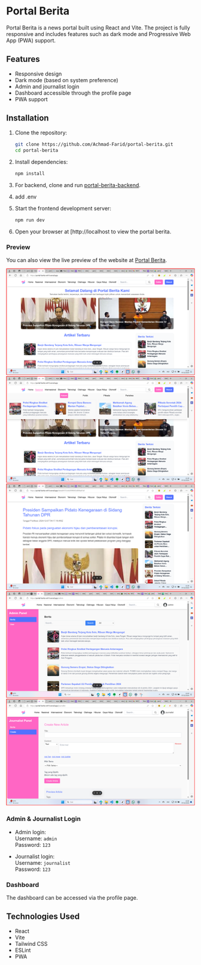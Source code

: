 # Portal Berita

Portal Berita is a news portal built using React and Vite. The project is fully responsive and includes features such as dark mode and Progressive Web App (PWA) support.

## Features

- Responsive design
- Dark mode (based on system preference)
- Admin and journalist login
- Dashboard accessible through the profile page
- PWA support

## Installation

1. Clone the repository:

   ```bash
   git clone https://github.com/Achmad-Farid/portal-berita.git
   cd portal-berita
   ```

2. Install dependencies:

   ```bash
   npm install
   ```

3. For backend, clone and run [portal-berita-backend](https://github.com/Achmad-Farid/portal-berita-backend).
   
4. add .env

5. Start the frontend development server:

   ```bash
   npm run dev
   ```

6. Open your browser at [http://localhost to view the portal berita.

### Preview

You can also view the live preview of the website at [Portal Berita](https://portal-berita-wh1t.vercel.app/).

![home](./public/home.png)
![navbar](./public/navbar.png)
![detail](./public/detail.png)
![admin](./public/adminDashboard.png)
![journalist](./public/journalistDashboard.png)

### Admin & Journalist Login

- Admin login:  
  Username: `admin`  
  Password: `123`

- Journalist login:  
  Username: `journalist`  
  Password: `123`

### Dashboard

The dashboard can be accessed via the profile page.

## Technologies Used

- React
- Vite
- Tailwind CSS
- ESLint
- PWA
